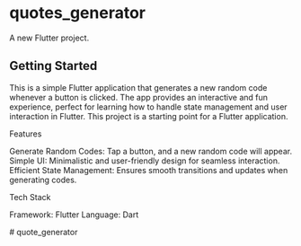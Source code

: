 # quotes_generator

A new Flutter project.

## Getting Started

This is a simple Flutter application that generates a new random code whenever a button is clicked. The app provides an interactive and fun experience, perfect for learning how to handle state management and user interaction in Flutter.
This project is a starting point for a Flutter application.

Features

Generate Random Codes: Tap a button, and a new random code will appear.
Simple UI: Minimalistic and user-friendly design for seamless interaction.
Efficient State Management: Ensures smooth transitions and updates when generating codes.

Tech Stack

Framework: Flutter
Language: Dart


#   q u o t e _ g e n e r a t o r 
 
 
